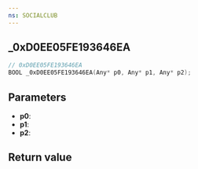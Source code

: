 ```yaml
---
ns: SOCIALCLUB
---
```

## _0xD0EE05FE193646EA

```c
// 0xD0EE05FE193646EA
BOOL _0xD0EE05FE193646EA(Any* p0, Any* p1, Any* p2);
```


## Parameters
* **p0**: 
* **p1**: 
* **p2**: 

## Return value
